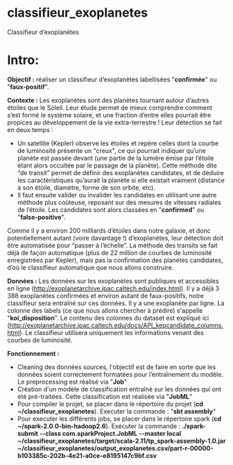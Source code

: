 # classifieur_exoplanetes
Classifieur d’exoplanètes

# Intro:


**Objectif :** réaliser un classifieur d’exoplanètes labellisées "**confirmée**" ou "**faux-positif**". 

**Contexte :** Les exoplanètes sont des planètes tournant autour d’autres étoiles que le Soleil. Leur étude permet de mieux comprendre comment s’est formé le système solaire, et une fraction d’entre elles pourrait être propices au développement de la vie extra-terrestre ! Leur détection se fait en deux temps :
- Un satellite (Kepler) observe les étoiles et repère celles dont la courbe de luminosité présente un "creux", ce qui pourrait indiquer qu’une planète est passée devant (une partie de la lumière émise par l’étoile étant alors occultée par le passage de la planète).  Cette méthode dite “de transit” permet de définir des exoplanètes candidates, et de déduire les caractéristiques qu’aurait la planète si elle existait vraiment (distance à son étoile, diamètre, forme de son orbite, etc).
- Il faut ensuite valider ou invalider les candidates en utilisant une autre méthode plus coûteuse, reposant sur des mesures de vitesses radiales de l’étoile. Les candidates sont alors classées en "**confirmed**" ou "**false-positive**".

Comme il y a environ 200 milliards d’étoiles dans notre galaxie, et donc potentiellement autant (voire davantage !) d’exoplanètes, leur détection doit être automatisée pour “passer à l’échelle”. La méthode des transits se fait déjà de façon automatique (plus de 22 million de courbes de luminosité enregistrées par Kepler), mais pas la confirmation des planètes candidates, d’où le classifieur automatique que nous allons construire.

**Données :** Les données sur les exoplanètes sont publiques et accessibles en ligne (http://exoplanetarchive.ipac.caltech.edu/index.html). Il y a déjà 3 388 exoplanètes confirmées et environ autant de faux-positifs, notre classifieur sera entraîné sur ces données. Il y a une exoplanète par ligne. La colonne des labels (ce que nous allons chercher à prédire) s'appelle "**koi_disposition**". Le contenu des colonnes du dataset est expliqué ici (http://exoplanetarchive.ipac.caltech.edu/docs/API_kepcandidate_columns.html). Le classifieur utilisera uniquement les informations venant des courbes de luminosité.

**Fonctionnement :**
- Cleaning des données sources, l'objectif est de faire en sorte que les données soient correctement formatées pour l’entraînement du modèle. Le preprocessing est réalisé via "**Job**"
- Création d'un modèle de classification entraîné sur les données qui ont été pré-traitées. Cette classification est réalisée via "**JobML**"
- Pour compiler le projet, se placer dans le répertoire du projet (**cd ~/classifieur_exoplanetes**).
Executer la commande : "**sbt assembly**"
- Pour executer les différents jobs, se placer dans le répertoire spark (**cd ~/spark-2.0.0-bin-hadoop2.6**). 
Exécuter la commande : **./spark-submit**
                        **--class com.sparkProject.JobML**
                        **--master local ~/classifieur_exoplanetes/target/scala-2.11/tp_spark-assembly-1.0.jar**
                        **~/classifieur_exoplanetes/output_exoplanetes.csv/part-r-00000-b103385c-202b-4e21-a0ce-e8195147c9bf.csv**

